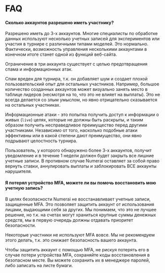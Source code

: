 # FAQ

#### Сколько аккаунтов разрешено иметь участнику?

Разрешено иметь до 3-х аккаунтов. Многие специалисты по обработке данных используют несколько учетных записей для экспериментов или участия в турнире с различными типами моделей. Это нормально. Фактически, возможность управления несколькими аккаунтами в конечном итоге станет одной из функций веб-сайта.

Ограничение в три аккаунта существует с целью предотвращения спама и информационных атак. 

Спам вреден для турнира, т.к. он добавляет шум и создает плохой пользовательский опыт для остальных участников. Например, большое количество созданных аккаунтов может визуально занять место в таблице лидеров \(несмотря на то, что это не влияет на выплаты\). Это не всегда делается со злым умыслом, но явно отрицательно сказывается на остальных участниках. 

Информационные атаки - это попытка получить доступ к информации о живых \(`live`\) целях, которые не должны быть раскрыты, и таким образом получить несправедливое преимущество перед другими участниками. Независимо от того, насколько подобные атаки эффективны или в какой степени дают преимущество, они явно подрывают целостность турнира.

Пользователь, у которого обнаружено более 3-х аккаунтов, получит уведомление и в течение 1 недели должен будет закрыть все лишние учетные записи. В противном случае Numerai оставляет за собой право вернуть ставки, аннулировать выплаты и заблокировать ВСЕ аккаунты нарушителя.

#### Я потерял устройство MFA, можете ли вы помочь восстановить мою учетную запись?

В целях безопасности Numerai не восстанавливает учетные записи, защищенные MFA. Это позволяет защитить аккаунт от использования лицами, выдающими себя за других. Мы понимаем, что это не лучшее решение, но т.к. на счетах могут храниться крупные суммы денежных средств, мы в первую очередь должны отдавать приоритет безопасности.

Некоторые участники не используют MFA вовсе. Мы не рекомендуем этого делать, т.к. это снижает безопасность вашего аккаунта.

Чтобы защитить аккаунт с помощью MFA, не рискуя потерять его в случае потери устройства MFA, сохраняйте коды восстановления в безопасном месте. Вы можете сохранить их в менеджере паролей, либо записать на листе бумаги.


